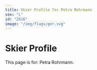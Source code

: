 ```yaml
---
title: Skier Profile for Petra Rohrmann
sex: "L"
id: "2616"
image: "/img/flags/ger.svg" 
---
```


# Skier Profile

This page is for: Petra Rohrmann.
    